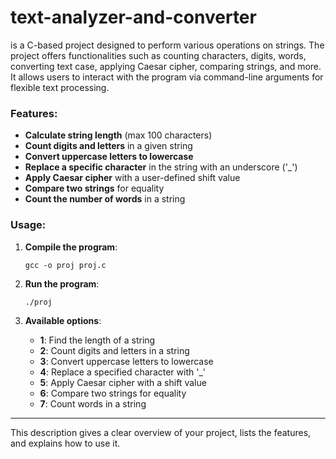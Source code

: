 # text-analyzer-and-converter

is a C-based project designed to perform various operations on strings. The project offers functionalities such as counting characters, digits, words, converting text case, applying Caesar cipher, comparing strings, and more. It allows users to interact with the program via command-line arguments for flexible text processing.

### Features:
- **Calculate string length** (max 100 characters)
- **Count digits and letters** in a given string
- **Convert uppercase letters to lowercase**
- **Replace a specific character** in the string with an underscore ('_')
- **Apply Caesar cipher** with a user-defined shift value
- **Compare two strings** for equality
- **Count the number of words** in a string

### Usage:
1. **Compile the program**:
    ```
    gcc -o proj proj.c
    ```

2. **Run the program**:
    ```
    ./proj
    ```

3. **Available options**:
    - **1**: Find the length of a string
    - **2**: Count digits and letters in a string
    - **3**: Convert uppercase letters to lowercase
    - **4**: Replace a specified character with '_'
    - **5**: Apply Caesar cipher with a shift value
    - **6**: Compare two strings for equality
    - **7**: Count words in a string

---

This description gives a clear overview of your project, lists the features, and explains how to use it.

